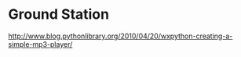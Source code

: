 Ground Station
==

http://www.blog.pythonlibrary.org/2010/04/20/wxpython-creating-a-simple-mp3-player/